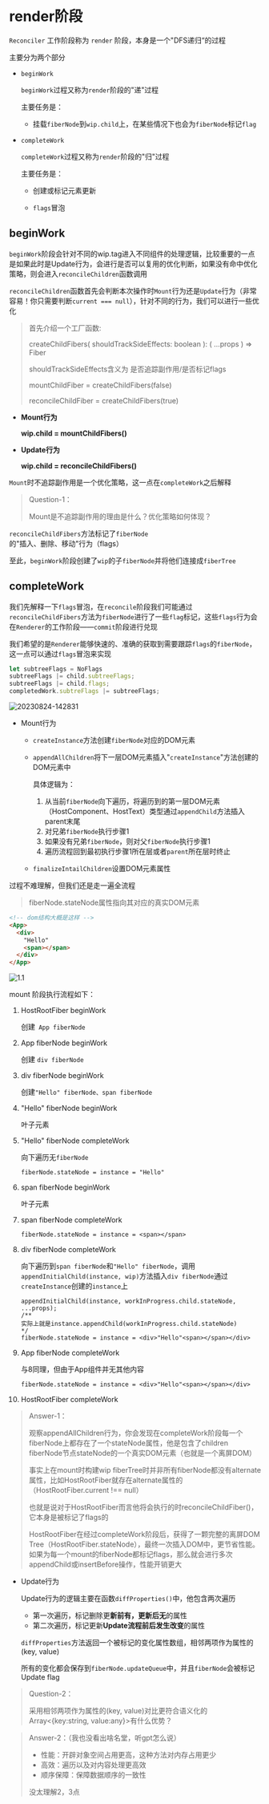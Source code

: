# render阶段

`Reconciler` 工作阶段称为 `render` 阶段，本身是一个"DFS递归“的过程

主要分为两个部分

- `beginWork `

  `beginWork`过程又称为`render`阶段的"递"过程

  主要任务是：

  - 挂载`fiberNode`到`wip.child`上，在某些情况下也会为`fiberNode`标记`flag`

- `completeWork`

  `completeWork`过程又称为`render`阶段的"归"过程

  主要任务是：

  - 创建或标记元素更新

  - `flags`冒泡



## beginWork

`beginWork`阶段会针对不同的wip.tag进入不同组件的处理逻辑，比较重要的一点是如果此时是Update行为，会进行是否可以复用的优化判断，如果没有命中优化策略，则会进入`reconcileChildren`函数调用

`reconcileChildren`函数首先会判断本次操作时`Mount`行为还是`Update`行为（非常容易！你只需要判断`current === null`），针对不同的行为，我们可以进行一些优化

> 首先介绍一个工厂函数: 
>
> createChildFibers( shouldTrackSideEffects: boolean ): ( ...props ) => Fiber
>
> shouldTrackSideEffects含义为 是否追踪副作用/是否标记flags
>
> mountChildFiber = createChildFibers(false)
>
> reconcileChildFiber = createChildFibers(true)

- **Mount行为**

  **wip.child = mountChildFibers()**

- **Update行为**

  **wip.child = reconcileChildFibers()**



`Mount`时不追踪副作用是一个优化策略，这一点在`completeWork`之后解释

> Question-1：
>
> Mount是不追踪副作用的理由是什么？优化策略如何体现？

`reconcileChildFibers`方法标记了`fiberNode`的"插入、删除、移动"行为（flags）

至此，`beginWork`阶段创建了`wip`的子`fiberNode`并将他们连接成`fiberTree`



## completeWork

我们先解释一下`flags`冒泡，在`reconcile`阶段我们可能通过`reconcileChildFibers`方法为`fiberNode`进行了一些`flag`标记，这些`flags`行为会在`Renderer`的工作阶段——`commit`阶段进行兑现

我们希望的是`Renderer`能够快速的、准确的获取到需要跟踪`flags`的`fiberNode`，这一点可以通过`flags`冒泡来实现

```ts
let subtreeFlags = NoFlags
subtreeFlags |= child.subtreeFlags;
subtreeFlags |= child.flags;
completedWork.subtreFlags |= subtreeFlags;
```

![20230824-142831](/images/1.5.png)

- Mount行为

  - `createInstance`方法创建`fiberNode`对应的DOM元素

  - `appendAllChildren`将下一层DOM元素插入"`createInstance`"方法创建的DOM元素中

    具体逻辑为：

    1. 从当前`fiberNode`向下遍历，将遍历到的第一层DOM元素（HostComponent、HostText）类型通过`appendChild`方法插入parent末尾
    2. 对兄弟`fiberNode`执行步骤1
    3. 如果没有兄弟`fiberNode`，则对父`fiberNode`执行步骤1
    4. 遍历流程回到最初执行步骤1所在层或者`parent`所在层时终止

  - `finalizeIntailChildren`设置DOM元素属性

过程不难理解，但我们还是走一遍全流程

> fiberNode.stateNode属性指向其对应的真实DOM元素

```html
<!-- dom结构大概是这样 -->
<App>
  <div>
    "Hello"
    <span></span>
  </div>
</App>
```

![1.1](/images/1.1.png)

mount 阶段执行流程如下：

1. HostRootFiber beginWork

   创建` App fiberNode`

2. App fiberNode beginWork

   创建 `div fiberNode`

3. div fiberNode beginWork

   创建`"Hello" fiberNode、span fiberNode`

4. "Hello" fiberNode beginWork

   叶子元素

5. "Hello" fiberNode completeWork

   向下遍历无`fiberNode`

   ```tsx
   fiberNode.stateNode = instance = "Hello"
   ```

6. span fiberNode beginWork

   叶子元素

7. span fiberNode completeWork

   ```tsx
   fiberNode.stateNode = instance = <span></span>
   ```

8. div fiberNode completeWork

   向下遍历到`span fiberNode`和`"Hello" fiberNode`，调用`appendInitialChild(instance, wip)`方法插入`div fiberNode`通过`createInstance`创建的`instance`上

   ```tsx
   appendInitialChild(instance, workInProgress.child.stateNode, ...props);
   /**
   实际上就是instance.appendChild(workInProgress.child.stateNode)
   */
   fiberNode.stateNode = instance = <div>"Hello"<span></span></div>
   ```

9. App fiberNode completeWork

   与8同理，但由于App组件并无其他内容

   ```tsx
   fiberNode.stateNode = instance = <div>"Hello"<span></span></div>
   ```

10. HostRootFiber completeWork

> Answer-1：
>
> 观察appendAllChildren行为，你会发现在completeWork阶段每一个fiberNode上都存在了一个stateNode属性，他是包含了children fiberNode节点stateNode的一个真实DOM元素（也就是一个离屏DOM）
>
> 事实上在mount时构建wip fiberTree时并非所有fiberNode都没有alternate属性，比如HostRootFiber就存在alternate属性的（HostRootFiber.current !== null）
>
> 也就是说对于HostRootFiber而言他将会执行的时reconcileChildFiber()，它本身是被标记了flags的
>
> HostRootFiber在经过completeWork阶段后，获得了一颗完整的离屏DOM Tree（HostRootFiber.stateNode），最终一次插入DOM中，更节省性能。如果为每一个mount的fiberNode都标记flags，那么就会进行多次appendChild或insertBefore操作，性能开销更大

- Update行为

  Update行为的逻辑主要在函数`diffProperties()`中，他包含两次遍历

  - 第一次遍历，标记删除更**新前有，更新后无**的属性
  - 第二次遍历，标记更新**Update流程前后发生改变**的属性

  `diffProperties`方法返回一个被标记的变化属性数组，相邻两项作为属性的(key, value)

  所有的变化都会保存到`fiberNode.updateQueue`中，并且`fiberNode`会被标记Update flag

> Question-2：
>
> 采用相邻两项作为属性的(key, value)对比更符合语义化的Array<{key:string, value:any}>有什么优势？

> Answer-2：（我也没看出啥名堂，听gpt怎么说）
>
> - 性能：开辟对象空间占用更高，这种方法对内存占用更少
> - 高效：遍历以及对内容处理更高效
> - 顺序保障：保障数据顺序的一致性
>
> 没太理解2，3点

